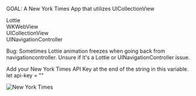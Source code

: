 GOAL:
A New York Times App that utilizes UICollectionView 


Lottie  
WKWebView  
UICollectionView  
UINavigationController  

Bug: Sometimes Lottie animation freezes when going back from navigationcontroller. 
Unsure if it's a Lottie or UINavigationController issue.

Add your New York Times API Key at the end of the string in this variable.
let api-key = ""

![New York Times](nytimes.gif)
